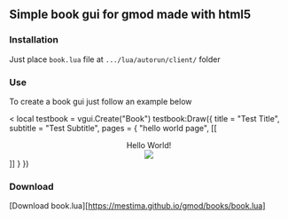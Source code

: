 
## Simple book gui for gmod made with html5

### Installation

Just place `book.lua` file at `.../lua/autorun/client/` folder

### Use

To create a book gui just follow an example below

<
	local testbook = vgui.Create("Book")
	testbook:Draw({
		title = "Test Title",
		subtitle = "Test Subtitle",
		pages = {
			"hello world page",
			[[
				<div align="center">
					Hello World!
					<br>
					<img src="https://i.imgur.com/S2lYrKD.gif" />
				</div>
			]]
		}
	})
>

### Download

[Download book.lua][https://mestima.github.io/gmod/books/book.lua]